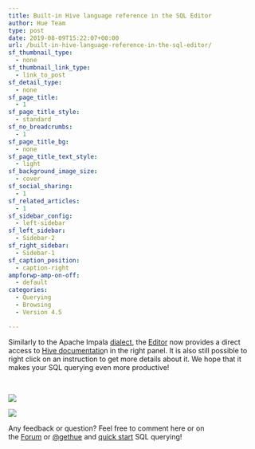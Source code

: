 ```yaml
---
title: Built-in Hive language reference in the SQL Editor
author: Hue Team
type: post
date: 2019-08-09T15:22:07+00:00
url: /built-in-hive-language-reference-in-the-sql-editor/
sf_thumbnail_type:
  - none
sf_thumbnail_link_type:
  - link_to_post
sf_detail_type:
  - none
sf_page_title:
  - 1
sf_page_title_style:
  - standard
sf_no_breadcrumbs:
  - 1
sf_page_title_bg:
  - none
sf_page_title_text_style:
  - light
sf_background_image_size:
  - cover
sf_social_sharing:
  - 1
sf_related_articles:
  - 1
sf_sidebar_config:
  - left-sidebar
sf_left_sidebar:
  - Sidebar-2
sf_right_sidebar:
  - Sidebar-1
sf_caption_position:
  - caption-right
ampforwp-amp-on-off:
  - default
categories:
  - Querying
  - Browsing
  - Version 4.5

---
```

Similarly to the Apache Impala [dialect][1], the [Editor][2] now provides a direct access to [Hive documentatio][3]n in the right panel. It is also still possible to right click on an instruction to get more details about it. We hope that it makes your SQL querying even more productive!

&nbsp;

<a href="https://cdn.gethue.com/uploads/2019/08/hive_wiki.png"><img src="https://cdn.gethue.com/uploads/2019/08/hive_wiki.png" /></a>

<a href="https://cdn.gethue.com/uploads/2019/08/hive_docs.png"><img src="https://cdn.gethue.com/uploads/2019/08/hive_docs.png" /></a>

<div>
</div>

<div>
  Any feedback or question? Feel free to comment here or on the <a href="https://discourse.gethue.com/">Forum</a> or <a href="https://twitter.com/gethue">@gethue</a> and <a href="https://docs.gethue.com/latest/quickstart/">quick start</a> SQL querying!
</div>

<div>
</div>

<div>
</div>

 [1]: https://gethue.com/additional-sql-improvements-in-hue-4-3/
 [2]: https://gethue.com/sql-editor/
 [3]: https://cwiki.apache.org/confluence/display/Hive/Home
 [4]: https://cdn.gethue.com/uploads/2019/08/hive_wiki.png
 [5]: https://cdn.gethue.com/uploads/2019/08/hive_docs.png
